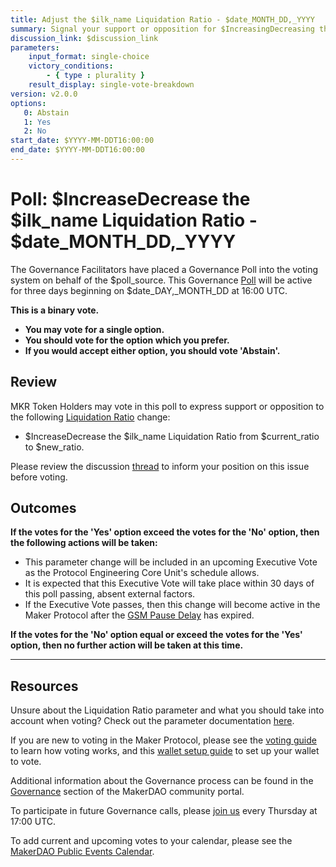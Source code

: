 ```yaml
---
title: Adjust the $ilk_name Liquidation Ratio - $date_MONTH_DD,_YYYY
summary: Signal your support or opposition for $IncreasingDecreasing the $ilk_name Liquidation Ratio from $current_ratio to $new_ratio.
discussion_link: $discussion_link
parameters:
    input_format: single-choice
    victory_conditions:
        - { type : plurality }
    result_display: single-vote-breakdown
version: v2.0.0
options:
   0: Abstain
   1: Yes
   2: No
start_date: $YYYY-MM-DDT16:00:00
end_date: $YYYY-MM-DDT16:00:00
---
```

# Poll: $IncreaseDecrease the $ilk_name Liquidation Ratio - $date_MONTH_DD,_YYYY

The Governance Facilitators have placed a Governance Poll into the voting system on behalf of the $poll_source. This Governance [Poll](https://community-development.makerdao.com/en/learn/governance/on-chain-gov) will be active for three days beginning on $date_DAY,_MONTH_DD at 16:00 UTC.

**This is a binary vote.**
- **You may vote for a single option.**
- **You should vote for the option which you prefer.**
- **If you would accept either option, you should vote 'Abstain'.**

## Review

MKR Token Holders may vote in this poll to express support or opposition to the following [Liquidation Ratio](https://manual.makerdao.com/parameter-index/vault-risk/param-liquidation-ratio) change:
* $IncreaseDecrease the $ilk_name Liquidation Ratio from $current_ratio to $new_ratio.

Please review the discussion [thread]($discussion_link) to inform your position on this issue before voting.

## Outcomes

**If the votes for the 'Yes' option exceed the votes for the 'No' option, then the following actions will be taken:**
* This parameter change will be included in an upcoming Executive Vote as the Protocol Engineering Core Unit's schedule allows. 
* It is expected that this Executive Vote will take place within 30 days of this poll passing, absent external factors.
* If the Executive Vote passes, then this change will become active in the Maker Protocol after the [GSM Pause Delay](https://manual.makerdao.com/parameter-index/core/param-gsm-pause-delay) has expired.

**If the votes for the 'No' option equal or exceed the votes for the 'Yes' option, then no further action will be taken at this time.**

---

## Resources

Unsure about the Liquidation Ratio parameter and what you should take into account when voting? Check out the parameter documentation [here](https://manual.makerdao.com/parameter-index/vault-risk/param-liquidation-ratio).

If you are new to voting in the Maker Protocol, please see the [voting guide](https://community-development.makerdao.com/en/learn/governance/how-voting-works/) to learn how voting works, and this [wallet setup guide](https://community-development.makerdao.com/en/learn/governance/voting-setup/) to set up your wallet to vote.

Additional information about the Governance process can be found in the [Governance](https://community-development.makerdao.com/en/learn/governance) section of the MakerDAO community portal.

To participate in future Governance calls, please [join us](https://github.com/makerdao/community/tree/master/governance/governance-and-risk-meetings) every Thursday at 17:00 UTC.

To add current and upcoming votes to your calendar, please see the [MakerDAO Public Events Calendar](https://calendar.google.com/calendar/embed?src=makerdao.com_3efhm2ghipksegl009ktniomdk%40group.calendar.google.com&ctz=UTC&mode=week&showCalendars=0&showPrint=0).
